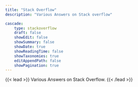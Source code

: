 ```yaml
---
title: "Stack Overflow"
description: "Various Answers on Stack overflow"

cascade:
    type: stackoverflow
    draft: false
    showEdit: false
    showSummary: false
    showDate: true
    showReadingTime: false
    showTaxonomies: true
    editAppendPath: false
    showPagination: true
---
```


{{< lead >}}
Various Answers on Stack Overflow.
{{< /lead >}}
